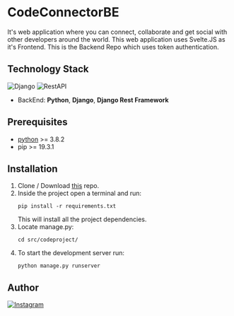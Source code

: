 # CodeConnectorBE

It's web application where you can connect, collaborate and get social with other developers around the world. This web application uses Svelte.JS as it's Frontend.
This is the Backend Repo which uses token authentication.

## Technology Stack
![Django](https://img.shields.io/badge/backend-django-green?style=flat&logo=Django)
![RestAPI](https://img.shields.io/badge/RestAPI-Django--Rest--Framework-red?style=flat&logo=Django)

* BackEnd: **Python**, **Django**, **Django Rest Framework**

## Prerequisites
* [python](https://www.python.org/) >= 3.8.2
* pip >= 19.3.1

## Installation

1. Clone / Download [this](https://github.com/Yashas10Gowda/CodeConnectorBE) repo.
2. Inside the project open a terminal and run:
    ```
    pip install -r requirements.txt
    ```
    This will install all the project dependencies.
3. Locate manage.py:
    ```
    cd src/codeproject/
    ```
4. To start the development server run:
    ```
    python manage.py runserver
    ```

## Author
[![Instagram](https://img.shields.io/badge/follow-%40ya_sha_sa-1DA1F2?style=flat&logo=Instagram)](https://www.instagram.com/ya_sha_sa) 

